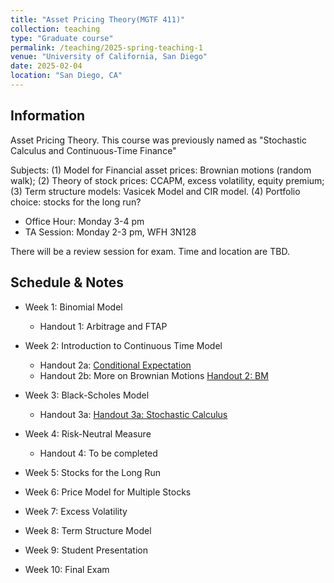 ```yaml
---
title: "Asset Pricing Theory(MGTF 411)"
collection: teaching
type: "Graduate course"
permalink: /teaching/2025-spring-teaching-1
venue: "University of California, San Diego"
date: 2025-02-04
location: "San Diego, CA"
---
```


## Information
Asset Pricing Theory. This course was previously named as "Stochastic Calculus and Continuous-Time Finance"

Subjects: (1) Model for Financial asset prices: Brownian motions (random walk);
(2) Theory of stock prices: CCAPM, excess volatility, equity premium; (3) Term structure models: Vasicek Model and CIR model. (4) Portfolio choice: stocks for the long run?

+ Office Hour: Monday 3-4 pm
+ TA Session: Monday 2-3 pm, WFH 3N128

There will be a review session for exam. Time and location are TBD.
## Schedule & Notes
+ Week 1: Binomial Model
  + Handout 1: Arbitrage and FTAP

+ Week 2: Introduction to Continuous Time Model
  + Handout 2a: [Conditional Expectation](../files/Notes/Notes_on_conditional_expectation.pdf)
  + Handout 2b: More on Brownian Motions [Handout 2: BM](../files/Teaching/MGTF411_Spring25/Handout/APT_handout2_BM.pdf)

+ Week 3: Black-Scholes Model
  + Handout 3a: [Handout 3a: Stochastic Calculus](../files/Teaching/MGTF411_Spring25/Handout/APT_handout3_stochastic_calculus.pdf)

+ Week 4: Risk-Neutral Measure
  + Handout 4: To be completed

+ Week 5: Stocks for the Long Run

+ Week 6: Price Model for Multiple Stocks

+ Week 7: Excess Volatility

+ Week 8: Term Structure Model

+ Week 9: Student Presentation

+ Week 10: Final Exam